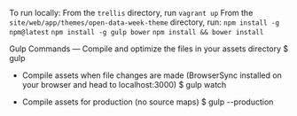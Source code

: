 To run locally:
From the `trellis` directory, run `vagrant up`
From the `site/web/app/themes/open-data-week-theme` directory, run:
`npm install -g npm@latest`
`npm install -g gulp bower`
`npm install && bower install`

Gulp Commands
— Compile and optimize the files in your assets directory
$ gulp

- Compile assets when file changes are made (BrowserSync installed on your browser and head to localhost:3000)
$ gulp watch

- Compile assets for production (no source maps)
$ gulp --production 